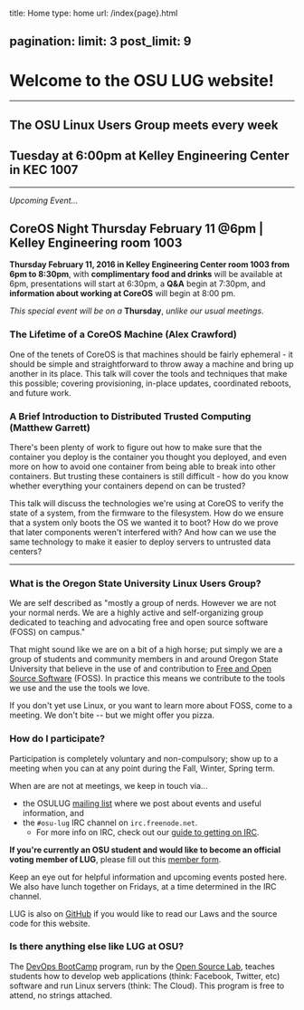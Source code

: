 title: Home
type: home
url: /index{page}.html

pagination:
    limit: 3
    post_limit: 9
---


# Welcome to the OSU LUG website!

- - - -

## The OSU Linux Users Group meets every week
## Tuesday at 6:00pm at Kelley Engineering Center in KEC 1007

- - - -

*Upcoming Event...*

## CoreOS Night Thursday February 11 @6pm | Kelley Engineering room 1003

**Thursday February 11, 2016 in Kelley Engineering Center room 1003 from 6pm to
8:30pm**, with **complimentary food and drinks** will be available at 6pm,
presentations will start at 6:30pm, a **Q&A** begin at 7:30pm, and
**information about working at CoreOS** will begin at 8:00 pm.

*This special event will be on a* **Thursday**, *unlike our usual meetings*.

### The Lifetime of a CoreOS Machine (Alex Crawford)

One of the tenets of CoreOS is that machines should be fairly ephemeral - it
should be simple and straightforward to throw away a machine and bring up
another in its place. This talk will cover the tools and techniques that make
this possible; covering provisioning, in-place updates, coordinated reboots,
and future work.

### A Brief Introduction to Distributed Trusted Computing (Matthew Garrett)

There's been plenty of work to figure out how to make sure that the container
you deploy is the container you thought you deployed, and even more on how to
avoid one container from being able to break into other containers. But
trusting these containers is still difficult - how do you know whether
everything your containers depend on can be trusted?

This talk will discuss the technologies we're using at CoreOS to verify the
state of a system, from the firmware to the filesystem. How do we ensure that a
system only boots the OS we wanted it to boot? How do we prove that later
components weren't interfered with? And how can we use the same technology to
make it easier to deploy servers to untrusted data centers?

- - - -

### What is the Oregon State University Linux Users Group?

We are self described as "mostly a group of nerds. However we are not your
normal nerds. We are a highly active and self-organizing group dedicated to
teaching and advocating free and open source software (FOSS) on campus."

That might sound like we are on a bit of a high horse; put simply we are a
group of students and community members in and around Oregon State University
that believe in the use of and contribution to [Free and Open Source
Software][foss] (FOSS). In practice this means we contribute to the tools we
use and the use the tools we love.

If you don't yet use Linux, or you want to learn more about FOSS, come to a
meeting. We don't bite -- but we might offer you pizza.

### How do I participate?

Participation is completely voluntary and non-compulsory; show up to a meeting
when you can at any point during the Fall, Winter, Spring term.

When are are not at meetings, we keep in touch via...

* the OSULUG [mailing list][ml] where we post about events and useful
  information, and
* the `#osu-lug` IRC channel on `irc.freenode.net`.
    * For more info on IRC, check out our [guide to getting on IRC][ircguide].

**If you're currently an OSU student and would like to become an official
voting member of LUG**, please fill out this [member form][form].

Keep an eye out for helpful information and upcoming events posted here. We
also have lunch together on Fridays, at a time determined in the IRC channel.

LUG is also on [GitHub][gh] if you would like to read our Laws and the source
code for this website.

### Is there anything else like LUG at OSU?

The [DevOps BootCamp][dobc] program, run by the [Open Source Lab][OSL], teaches
students how to develop web applications (think: Facebook, Twitter, etc)
software and run Linux servers (think: The Cloud). This program is free to
attend, no strings attached.

[gh]:https://github.com/osulug/

[form]: https://docs.google.com/spreadsheet/viewform?formkey=dDIySHZQeHNhbFhkd25uaTFUNEZubnc6MQ
[ircguide]: /blog/irc/
[ml]: http://lists.oregonstate.edu/mailman/listinfo/linux
[people]: http://lug.oregonstate.edu/contact/

[foss]: https://en.wikipedia.org/wiki/Free_and_open-source_software

[OSL]: http://osuosl.org
[dobc]: http://devopsbootcamp.osuosl.org
